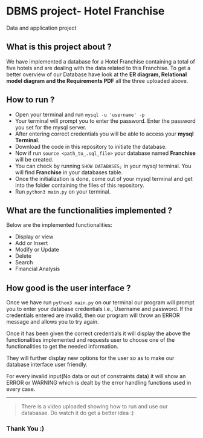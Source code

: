 # DBMS project- Hotel Franchise
Data and application project


## What is this project about ?
We have implemented a database for a Hotel Franchise containing a total of five hotels and are dealing with the data related to this Franchise. To get a better overview of our Database have look at the **ER diagram, Relational model diagram and the Requirements PDF** all the three uploaded above.

## How to run ?
* Open your terminal and run `mysql -u 'username' -p`
* Your terminal will prompt you to enter the password. Enter the password you set for the mysql server.
* After entering correct credentials you will be able to access your **mysql Terminal**.
* Download the code in this repository to initiate the database.
* Now if run `source <path_to_.sql_file>` your database named **Franchise** will be created.
* You can check by running `SHOW DATABASES;` in your mysql terminal. You will find **Franchise** in your databases table.
* Once the initialization is done, come out of your mysql terminal and get into the folder containing the files of this repository.
* Run `python3 main.py` on your terminal.

## What are the functionalities implemented ?
Below are the implemented functionalities:
* Display or view
* Add or Insert
* Modify or Update
* Delete
* Search 
* Financial Analysis

## How good is the user interface ?
Once we have run `python3 main.py` on our terminal our program will prompt you to enter your database credentials i.e., Username and password. If the credentials entered are invalid, then our program will throw an ERROR message and allows you to try again.

Once it has been given the correct credentials it will display the above the functionalities implemented and requests user to choose one of the functionalities to get the needed information.

They will further display new options for the user so as to make our database interface user friendly.

For every invalid input(No data or out of constraints data) it will show an ERROR or WARNING which is dealt by the error handling functions used in every case.

******************************************************************************************************************
> There is a video uploaded showing how to run and use our databasae. Do watch it do get a better idea :)

###                                             Thank You :)
